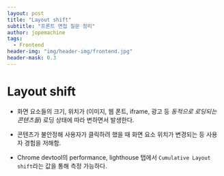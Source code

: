 ```yaml
---
layout: post
title: "Layout shift"
subtitle: "프론트 면접 질문 정리"
author: jopemachine
tags: 
  - Frontend
header-img: "img/header-img/frontend.jpg"
header-mask: 0.3
---
```


# Layout shift

- 화면 요소들의 크기, 위치가 (이미지, 웹 폰트, iframe, 광고 등 *동적으로 로딩되는 콘텐츠들*) 로딩 상태에 따라 변하면서 발생한다.

- 콘텐츠가 불안정해 사용자가 클릭하려 했을 때 화면 요소 위치가 변경되는 등 사용자 경험을 저해함.

- Chrome devtool의 performance, lighthouse 탭에서 `Cumulative Layout shift`라는 값을 통해 측정 가능하다.
